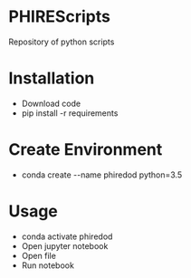 # PHIREScripts
Repository of python scripts 

# Installation 
- Download code
- pip install -r requirements

# Create Environment
- conda create --name phiredod python=3.5 

# Usage
- conda activate phiredod
- Open jupyter notebook
- Open file
- Run notebook
